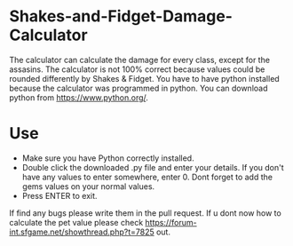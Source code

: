 # Shakes-and-Fidget-Damage-Calculator

The calculator can calculate the damage for every class, except for the assasins. 
The calculator is not 100% correct because values could be rounded differently by Shakes & Fidget.
You have to have python installed because the calculator was programmed in python. You can download python from https://www.python.org/.

# Use 
- Make sure you have Python correctly installed.
- Double click the downloaded .py file and enter your details. If you don't have any values to enter somewhere, enter 0. Dont forget to add the gems values on your normal values.
- Press ENTER to exit. 


If find any bugs please write them in the pull request.
If u dont now how to calculate the pet value please check https://forum-int.sfgame.net/showthread.php?t=7825 out.
